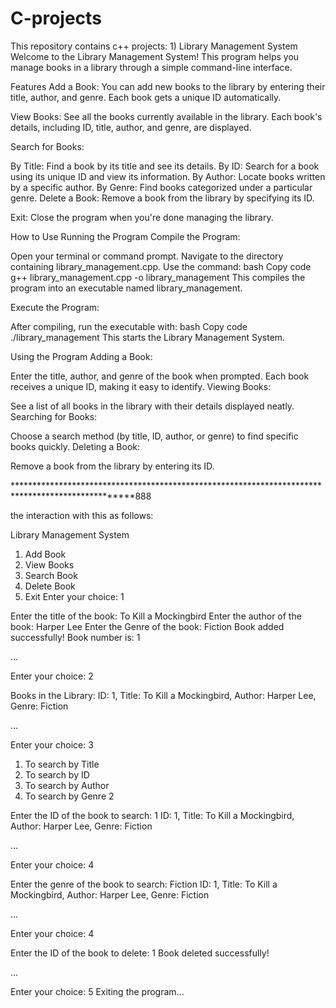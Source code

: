 # C-projects
This repository contains c++ projects:
1)
Library Management System
Welcome to the Library Management System! This program helps you manage books in a library through a simple command-line interface.

Features
Add a Book: You can add new books to the library by entering their title, author, and genre. Each book gets a unique ID automatically.

View Books: See all the books currently available in the library. Each book's details, including ID, title, author, and genre, are displayed.

Search for Books:

By Title: Find a book by its title and see its details.
By ID: Search for a book using its unique ID and view its information.
By Author: Locate books written by a specific author.
By Genre: Find books categorized under a particular genre.
Delete a Book: Remove a book from the library by specifying its ID.

Exit: Close the program when you're done managing the library.

How to Use
Running the Program
Compile the Program:

Open your terminal or command prompt.
Navigate to the directory containing library_management.cpp.
Use the command:
bash
Copy code
g++ library_management.cpp -o library_management
This compiles the program into an executable named library_management.

Execute the Program:

After compiling, run the executable with:
bash
Copy code
./library_management
This starts the Library Management System.

Using the Program
Adding a Book:

Enter the title, author, and genre of the book when prompted.
Each book receives a unique ID, making it easy to identify.
Viewing Books:

See a list of all books in the library with their details displayed neatly.
Searching for Books:

Choose a search method (by title, ID, author, or genre) to find specific books quickly.
Deleting a Book:

Remove a book from the library by entering its ID.

**************************************************************************************************888

the interaction with this as follows:


Library Management System

1. Add Book
2. View Books
3. Search Book
4. Delete Book
5. Exit
Enter your choice: 1

Enter the title of the book: To Kill a Mockingbird
Enter the author of the book: Harper Lee
Enter the Genre of the book: Fiction
Book added successfully!
Book number is: 1

...

Enter your choice: 2

Books in the Library:
ID: 1, Title: To Kill a Mockingbird, Author: Harper Lee, Genre: Fiction

...

Enter your choice: 3
1. To search by Title
2. To search by ID
3. To search by Author
4. To search by Genre
2

Enter the ID of the book to search: 1
ID: 1, Title: To Kill a Mockingbird, Author: Harper Lee, Genre: Fiction

...

Enter your choice: 4

Enter the genre of the book to search: Fiction
ID: 1, Title: To Kill a Mockingbird, Author: Harper Lee, Genre: Fiction

...

Enter your choice: 4

Enter the ID of the book to delete: 1
Book deleted successfully!

...

Enter your choice: 5
Exiting the program...
